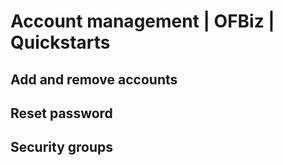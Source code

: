 # Account management | OFBiz | Quickstarts
## Add and remove accounts

## Reset password

## Security groups
